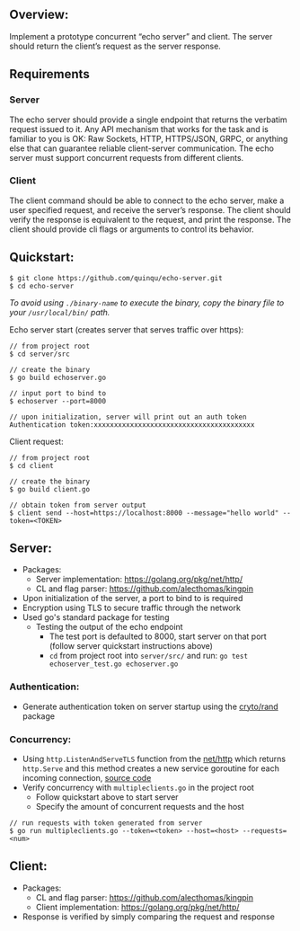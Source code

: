 ## Overview: 

Implement a prototype concurrent “echo server” and client. The server should return the client’s request as the server response.

## Requirements

### Server
The echo server should provide a single endpoint that returns the verbatim request issued to it. Any API mechanism that works for the task and is familiar to you is OK: Raw Sockets, HTTP, HTTPS/JSON, GRPC, or anything else that can guarantee reliable client-server communication.
The echo server must support concurrent requests from different clients.

### Client
The client command should be able to connect to the echo server, make a user specified request, and receive the server’s response.
The client should verify the response is equivalent to the request, and print the response.
The client should provide cli flags or arguments to control its behavior.

## Quickstart: 

```
$ git clone https://github.com/quinqu/echo-server.git 
$ cd echo-server 
```

*To avoid using `./binary-name` to execute the binary, copy the binary file to your `/usr/local/bin/` path.*

Echo server start (creates server that serves traffic over https):
  
```
// from project root
$ cd server/src

// create the binary
$ go build echoserver.go 

// input port to bind to
$ echoserver --port=8000

// upon initialization, server will print out an auth token
Authentication token:xxxxxxxxxxxxxxxxxxxxxxxxxxxxxxxxxxxxxxxx
```

Client request: 

```
// from project root
$ cd client 

// create the binary
$ go build client.go 

// obtain token from server output
$ client send --host=https://localhost:8000 --message="hello world" --token=<TOKEN>
```

## Server:
- Packages:
    - Server implementation: https://golang.org/pkg/net/http/ 
    - CL and flag parser: https://github.com/alecthomas/kingpin
- Upon initialization of the server, a port to bind to is required 
- Encryption using TLS to secure traffic through the network 
- Used go's standard package for testing 
    - Testing the output of the echo endpoint
        - The test port is defaulted to 8000, start server on that port (follow server quickstart instructions above)
        - `cd` from project root into `server/src/` and run:  `go test echoserver_test.go echoserver.go`
### Authentication: 
- Generate authentication token on server startup using the [cryto/rand](https://golang.org/pkg/crypto/rand/) package 

### Concurrency: 
- Using `http.ListenAndServeTLS` function from the [net/http](https://golang.org/pkg/net/http/) which returns `http.Serve` and this method creates a new service goroutine for each incoming connection, [source code](https://golang.org/src/net/http/server.go)
- Verify concurrency with `multipleclients.go` in the project root 
    - Follow quickstart above to start server 
    - Specify the amount of concurrent requests and the host 

```
// run requests with token generated from server 
$ go run multipleclients.go --token=<token> --host=<host> --requests=<num>
```




## Client: 
- Packages: 
    - CL and flag parser: https://github.com/alecthomas/kingpin     
    - Client implementation: https://golang.org/pkg/net/http/ 
- Response is verified by simply  comparing the request and response 



